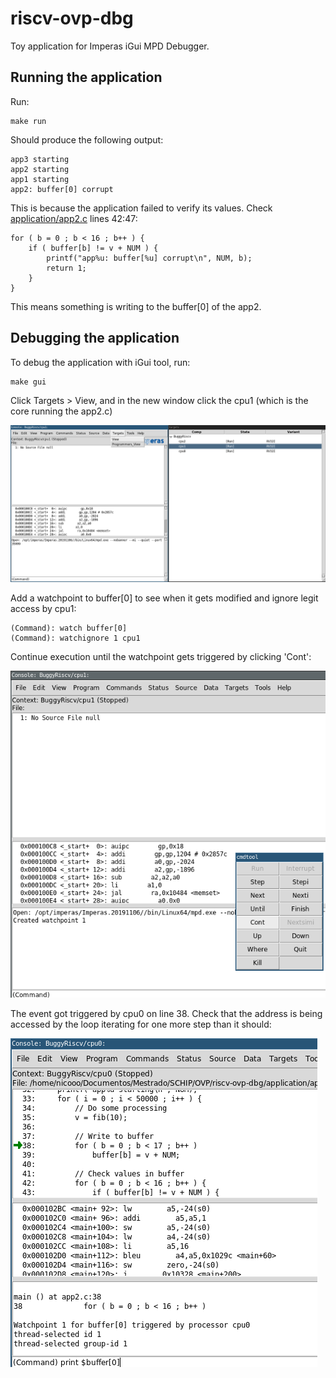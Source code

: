 # riscv-ovp-dbg

Toy application for Imperas iGui MPD Debugger.

## Running the application

Run:
```
make run
```

Should produce the following output:

```
app3 starting
app2 starting
app1 starting
app2: buffer[0] corrupt
```

This is because the application failed to verify its values. Check [application/app2.c](application/app2.c) lines 42:47:
```
for ( b = 0 ; b < 16 ; b++ ) {
	if ( buffer[b] != v + NUM ) {
		printf("app%u: buffer[%u] corrupt\n", NUM, b);
		return 1;
	}
}
```

This means something is writing to the buffer[0] of the app2.

## Debugging the application

To debug the application with iGui tool, run:
```
make gui
```

Click Targets > View, and in the new window click the cpu1 (which is the core running the app2.c)

![Target](docs/target.png)

Add a watchpoint to buffer[0] to see when it gets modified and ignore legit access by cpu1:
```
(Command): watch buffer[0]
(Command): watchignore 1 cpu1
```

Continue execution until the watchpoint gets triggered by clicking 'Cont':

![CommandTools](docs/cont.png)

The event got triggered by cpu0 on line 38. Check that the address is being accessed by the loop iterating for one more step than it should:

![Debug](docs/debug.png)

